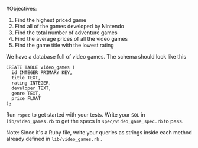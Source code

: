 #Objectives:
1. Find the highest priced game
2. Find all of the games developed by Nintendo
3. Find the total number of adventure games
4. Find the average prices of all the video games
5. Find the game title with the lowest rating

We have a database full of video games. The schema should look like this
```
CREATE TABLE video_games (
  id INTEGER PRIMARY KEY,
  title TEXT,
  rating INTEGER,
  developer TEXT,
  genre TEXT,
  price FLOAT
);
```
Run `rspec` to get started with your tests. Write your `SQL` in `lib/video_games.rb` to get the specs in `spec/video_game_spec.rb` to pass.

Note: Since it's a Ruby file, write your queries as strings inside each method already defined in `lib/video_games.rb` .
